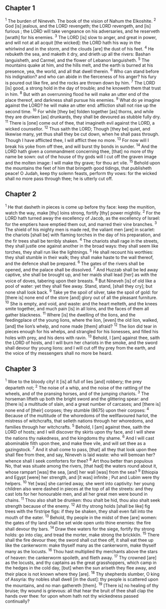 ## Chapter 1

<sup>1</sup> The burden of Nineveh. The book of the vision of Nahum the Elkoshite.
<sup>2</sup> God [is] jealous, and the LORD revengeth; the LORD revengeth, and [is] furious ; the LORD will take vengeance on his adversaries, and he reserveth [wrath] for his enemies.
<sup>3</sup> The LORD [is] slow to anger, and great in power, and will not at all acquit [the wicked]: the LORD hath his way in the whirlwind and in the storm, and the clouds [are] the dust of his feet.
<sup>4</sup> He rebuketh the sea, and maketh it dry, and drieth up all the rivers: Bashan languisheth, and Carmel, and the flower of Lebanon languisheth.
<sup>5</sup> The mountains quake at him, and the hills melt, and the earth is burned at his presence, yea, the world, and all that dwell therein.
<sup>6</sup> Who can stand before his indignation? and who can abide in the fierceness of his anger? his fury is poured out like fire, and the rocks are thrown down by him.
<sup>7</sup> The LORD [is] good, a strong hold in the day of trouble; and he knoweth them that trust in him.
<sup>8</sup> But with an overrunning flood he will make an utter end of the place thereof, and darkness shall pursue his enemies.
<sup>9</sup> What do ye imagine against the LORD? he will make an utter end: affliction shall not rise up the second time.
<sup>10</sup> For while [they be] folden together [as] thorns, and while they are drunken [as] drunkards, they shall be devoured as stubble fully dry.
<sup>11</sup> There is [one] come out of thee, that imagineth evil against the LORD, a wicked counsellor.
<sup>12</sup> Thus saith the LORD; Though [they be] quiet, and likewise many, yet thus shall they be cut down, when he shall pass through. Though I have afflicted thee, I will afflict thee no more.
<sup>13</sup> For now will I break his yoke from off thee, and will burst thy bonds in sunder.
<sup>14</sup> And the LORD hath given a commandment concerning thee, [that] no more of thy name be sown: out of the house of thy gods will I cut off the graven image and the molten image: I will make thy grave; for thou art vile.
<sup>15</sup> Behold upon the mountains the feet of him that bringeth good tidings, that publisheth peace! O Judah, keep thy solemn feasts, perform thy vows: for the wicked shall no more pass through thee; he is utterly cut off.
## Chapter 2

<sup>1</sup> He that dasheth in pieces is come up before thy face: keep the munition, watch the way, make [thy] loins strong, fortify [thy] power mightily.
<sup>2</sup> For the LORD hath turned away the excellency of Jacob, as the excellency of Israel: for the emptiers have emptied them out, and marred their vine branches.
<sup>3</sup> The shield of his mighty men is made red, the valiant men [are] in scarlet: the chariots [shall be] with flaming torches in the day of his preparation, and the fir trees shall be terribly shaken.
<sup>4</sup> The chariots shall rage in the streets, they shall justle one against another in the broad ways: they shall seem like torches, they shall run like the lightnings.
<sup>5</sup> He shall recount his worthies: they shall stumble in their walk; they shall make haste to the wall thereof, and the defence shall be prepared.
<sup>6</sup> The gates of the rivers shall be opened, and the palace shall be dissolved.
<sup>7</sup> And Huzzab shall be led away captive, she shall be brought up, and her maids shall lead [her] as with the voice of doves, tabering upon their breasts.
<sup>8</sup> But Nineveh [is] of old like a pool of water: yet they shall flee away. Stand, stand, [shall they cry]; but none shall look back.
<sup>9</sup> Take ye the spoil of silver, take the spoil of gold: for [there is] none end of the store [and] glory out of all the pleasant furniture.
<sup>10</sup> She is empty, and void, and waste: and the heart melteth, and the knees smite together, and much pain [is] in all loins, and the faces of them all gather blackness.
<sup>11</sup> Where [is] the dwelling of the lions, and the feedingplace of the young lions, where the lion, [even] the old lion, walked, [and] the lion’s whelp, and none made [them] afraid?
<sup>12</sup> The lion did tear in pieces enough for his whelps, and strangled for his lionesses, and filled his holes with prey, and his dens with ravin.
<sup>13</sup> Behold, I [am] against thee, saith the LORD of hosts, and I will burn her chariots in the smoke, and the sword shall devour thy young lions: and I will cut off thy prey from the earth, and the voice of thy messengers shall no more be heard.
## Chapter 3

<sup>1</sup> Woe to the bloody city! it [is] all full of lies [and] robbery; the prey departeth not;
<sup>2</sup> The noise of a whip, and the noise of the rattling of the wheels, and of the pransing horses, and of the jumping chariots.
<sup>3</sup> The horseman lifteth up both the bright sword and the glittering spear: and [there is] a multitude of slain, and a great number of carcases; and [there is] none end of [their] corpses; they stumble (8675) upon their corpses:
<sup>4</sup> Because of the multitude of the whoredoms of the wellfavoured harlot, the mistress of witchcrafts, that selleth nations through her whoredoms, and families through her witchcrafts.
<sup>5</sup> Behold, I [am] against thee, saith the LORD of hosts; and I will discover thy skirts upon thy face, and I will shew the nations thy nakedness, and the kingdoms thy shame.
<sup>6</sup> And I will cast abominable filth upon thee, and make thee vile, and will set thee as a gazingstock.
<sup>7</sup> And it shall come to pass, [that] all they that look upon thee shall flee from thee, and say, Nineveh is laid waste: who will bemoan her? whence shall I seek comforters for thee?
<sup>8</sup> Art thou better than populous No, that was situate among the rivers, [that had] the waters round about it, whose rampart [was] the sea, [and] her wall [was] from the sea?
<sup>9</sup> Ethiopia and Egypt [were] her strength, and [it was] infinite ; Put and Lubim were thy helpers.
<sup>10</sup> Yet [was] she carried away, she went into captivity: her young children also were dashed in pieces at the top of all the streets: and they cast lots for her honourable men, and all her great men were bound in chains.
<sup>11</sup> Thou also shalt be drunken: thou shalt be hid, thou also shalt seek strength because of the enemy.
<sup>12</sup> All thy strong holds [shall be like] fig trees with the firstripe figs: if they be shaken, they shall even fall into the mouth of the eater.
<sup>13</sup> Behold, thy people in the midst of thee [are] women: the gates of thy land shall be set wide open unto thine enemies: the fire shall devour thy bars.
<sup>14</sup> Draw thee waters for the siege, fortify thy strong holds: go into clay, and tread the morter, make strong the brickkiln.
<sup>15</sup> There shall the fire devour thee; the sword shall cut thee off, it shall eat thee up like the cankerworm: make thyself many as the cankerworm, make thyself many as the locusts.
<sup>16</sup> Thou hast multiplied thy merchants above the stars of heaven: the cankerworm spoileth, and flieth away.
<sup>17</sup> Thy crowned [are] as the locusts, and thy captains as the great grasshoppers, which camp in the hedges in the cold day, [but] when the sun ariseth they flee away, and their place is not known where they [are].
<sup>18</sup> Thy shepherds slumber, O king of Assyria: thy nobles shall dwell [in the dust]: thy people is scattered upon the mountains, and no man gathereth [them].
<sup>19</sup> [There is] no healing of thy bruise; thy wound is grievous: all that hear the bruit of thee shall clap the hands over thee: for upon whom hath not thy wickedness passed continually?